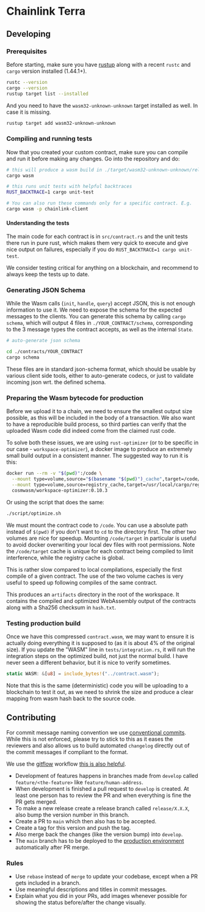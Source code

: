 # Chainlink Terra

## Developing

### Prerequisites

Before starting, make sure you have [rustup](https://rustup.rs/) along with a
recent `rustc` and `cargo` version installed (1.44.1+).

```sh
rustc --version
cargo --version
rustup target list --installed
```

And you need to have the `wasm32-unknown-unknown` target installed as well.
In case it is missing.

```sh
rustup target add wasm32-unknown-unknown
```

### Compiling and running tests

Now that you created your custom contract, make sure you can compile and run it before
making any changes. Go into the repository and do:

```sh
# this will produce a wasm build in ./target/wasm32-unknown-unknown/release/YOUR_NAME_HERE.wasm for every contract
cargo wasm

# this runs unit tests with helpful backtraces
RUST_BACKTRACE=1 cargo unit-test

# You can also run these commands only for a specific contract. E.g.
cargo wasm -p chainlink-client
```

#### Understanding the tests

The main code for each contract is in `src/contract.rs` and the unit tests there run in pure rust,
which makes them very quick to execute and give nice output on failures, especially
if you do `RUST_BACKTRACE=1 cargo unit-test`.

We consider testing critical for anything on a blockchain, and recommend to always keep
the tests up to date.

### Generating JSON Schema

While the Wasm calls (`init`, `handle`, `query`) accept JSON, this is not enough
information to use it. We need to expose the schema for the expected messages to the
clients. You can generate this schema by calling `cargo schema`, which will output
4 files in `./YOUR_CONTRACT/schema`, corresponding to the 3 message types the contract accepts,
as well as the internal `State`.


```sh
# auto-generate json schema

cd ./contracts/YOUR_CONTRACT
cargo schema
```

These files are in standard json-schema format, which should be usable by various
client side tools, either to auto-generate codecs, or just to validate incoming
json wrt. the defined schema.

### Preparing the Wasm bytecode for production

Before we upload it to a chain, we need to ensure the smallest output size possible,
as this will be included in the body of a transaction. We also want to have a
reproducible build process, so third parties can verify that the uploaded Wasm
code did indeed come from the claimed rust code.

To solve both these issues, we are using `rust-optimizer` (or to be specific in our case - `workspace-optimizer`), a docker image to
produce an extremely small build output in a consistent manner. The suggested way
to run it is this:

```sh
docker run --rm -v "$(pwd)":/code \
  --mount type=volume,source="$(basename "$(pwd)")_cache",target=/code/target \
  --mount type=volume,source=registry_cache,target=/usr/local/cargo/registry \
  cosmwasm/workspace-optimizer:0.10.3
```
Or using the script that does the same:
```sh
./script/optimize.sh
```

We must mount the contract code to `/code`. You can use a absolute path instead
of `$(pwd)` if you don't want to `cd` to the directory first. The other two
volumes are nice for speedup. Mounting `/code/target` in particular is useful
to avoid docker overwriting your local dev files with root permissions.
Note the `/code/target` cache is unique for each contract being compiled to limit
interference, while the registry cache is global.

This is rather slow compared to local compilations, especially the first compile
of a given contract. The use of the two volume caches is very useful to speed up
following compiles of the same contract.

This produces an `artifacts` directory in the root of the workspace. It contains the compiled and optimized WebAssembly output of the contracts along with a Sha256 checksum in `hash.txt`.

### Testing production build

Once we have this compressed `contract.wasm`, we may want to ensure it is actually
doing everything it is supposed to (as it is about 4% of the original size).
If you update the "WASM" line in `tests/integration.rs`, it will run the integration
steps on the optimized build, not just the normal build. I have never seen a different
behavior, but it is nice to verify sometimes.

```rust
static WASM: &[u8] = include_bytes!("../contract.wasm");
```

Note that this is the same (deterministic) code you will be uploading to
a blockchain to test it out, as we need to shrink the size and produce a
clear mapping from wasm hash back to the source code.

## Contributing

For commit message naming convention we use [conventional commits](https://www.conventionalcommits.org/). While this is not enforced, please try to stick to this as it eases the reviewers and also allows us to build automated `changelog` directly out of the commit messages if compliant to the format.

We use the [gitflow](https://danielkummer.github.io/git-flow-cheatsheet/) workflow [this is also helpful](https://gist.github.com/JamesMGreene/cdd0ac49f90c987e45ac).
* Development of features happens in branches made from `develop` called `feature/<the-feature>` like `feature/human-address`.
* When development is finished a pull request to `develop` is created. At least one person has to review the PR and when everything is fine the PR gets merged.
* To make a new release create a release branch called `release/X.X.X`, also bump the version number in this branch.
* Create a PR to `main` which then also has to be accepted.
* Create a tag for this version and push the tag.
* Also merge back the changes (like the version bump) into `develop`.
* The `main` branch has to be deployed to the [production environment]() automatically after PR merge.

### Rules
- Use `rebase` instead of `merge` to update your codebase, except when a PR gets included in a branch.
- Use meaningful descriptions and titles in commit messages.
- Explain what you did in your PRs, add images whenever possible for showing the status before/after the change visually. 
